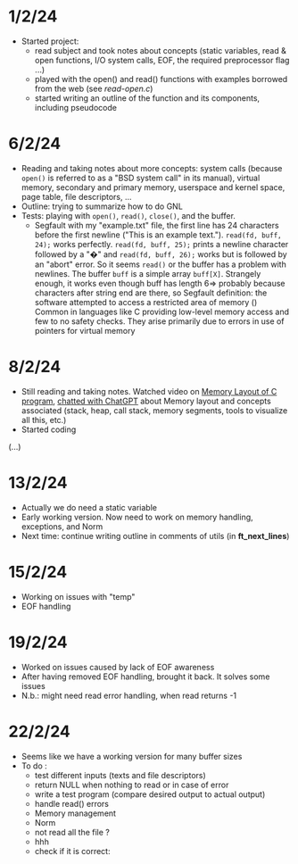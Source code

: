 # 1/2/24
- Started project:
	- read subject and took notes about concepts  (static variables, read & open functions, I/O system calls, EOF, the required preprocessor flag ...)
	- played with the open() and read() functions with examples borrowed from the web (see *read-open.c*) 
	- started writing an outline of the function and its components, including pseudocode

# 6/2/24
- Reading and taking notes about more concepts: system calls (because `open()` is referred to as a "BSD system call" in its manual), virtual memory, secondary and primary memory, userspace and kernel space, page table, file descriptors, ...
- Outline: trying to summarize how to do GNL
- Tests: playing with `open()`, `read()`, `close()`, and the buffer.
	- Segfault with my "example.txt" file, the first line has 24 characters before the first newline ("This is an example text."). `read(fd, buff, 24);` works perfectly. `read(fd, buff, 25);` prints a newline character followed by a "�" and `read(fd, buff, 26);` works but is followed by an "abort" error. So it seems `read()` or the buffer has a problem with newlines. The buffer `buff` is a simple array `buff[X]`.
	Strangely enough, it works even though buff has length 6=> probably because characters after string end are there, so
	Segfault definition:
	the software attempted to access a restricted area of memory ()
	Common in languages like C providing low-level memory access and few to no safety checks. They arise primarily due to errors in use of pointers for virtual memory


# 8/2/24
- Still reading and taking notes. Watched video on [Memory Layout of C program](https://www.youtube.com/watch?v=0jhQBQcGnuM), [chatted with ChatGPT](https://chat.openai.com/c/ba5844cd-c83f-4e95-aa7c-fa5d01b90ffd#:~:text=Can%20you%20explain%20how%20a%20static%20variable) about Memory layout and concepts associated (stack, heap, call stack, memory segments, tools to visualize all this, etc.)
- Started coding

(...)

# 13/2/24
- Actually we do need a static variable
- Early working version. Now need to work on memory handling, exceptions, and Norm
- Next time: continue writing outline in comments of utils (in **ft_next_lines**)

# 15/2/24
- Working on issues with "temp"
- EOF handling

# 19/2/24
- Worked on issues caused by lack of EOF awareness
- After having removed EOF handling, brought it back. It solves some issues
- N.b.: might need read error handling, when read returns -1

# 22/2/24
- Seems like we have a working version for many buffer sizes
- To do :
	- test different inputs (texts and file descriptors)
	- return NULL when nothing to read or in case of error
	- write a test program (compare desired output to actual output)
	- handle read() errors
	- Memory management
	- Norm
	- not read all the file ?
	- hhh
	- check if it is correct: 

